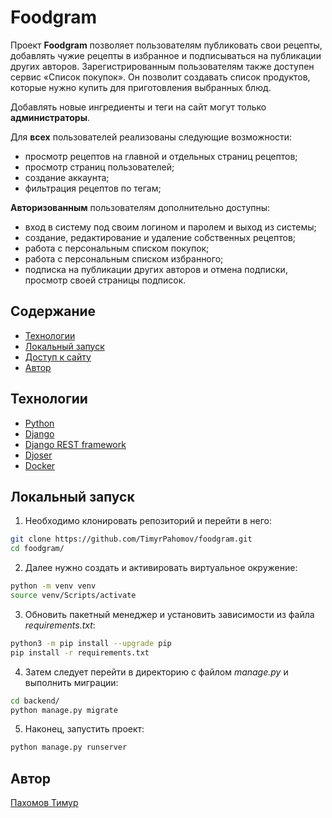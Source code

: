 # Foodgram

Проект **Foodgram** позволяет пользователям публиковать свои рецепты, добавлять чужие рецепты в избранное и подписываться на публикации других авторов. Зарегистрированным пользователям также доступен сервис «Список покупок». Он позволит создавать список продуктов, которые нужно купить для приготовления выбранных блюд.

Добавлять новые ингредиенты и теги на сайт могут только **администраторы**.

Для **всех** пользователей реализованы следующие возможности:
- просмотр рецептов на главной и отдельных страниц рецептов;
- просмотр страниц пользователей;
- создание аккаунта;
- фильтрация рецептов по тегам;
  
**Авторизованным** пользователям дополнительно доступны:
- вход в систему под своим логином и паролем и выход из системы;
- создание, редактирование и удаление собственных рецептов;
- работа с персональным списком покупок;
- работа с персональным списком избранного;
- подписка на публикации других авторов и отмена подписки, просмотр своей страницы подписок.

## Содержание
- [Технологии](https://github.com/TimyrPahomov/foodgram#технологии)
- [Локальный запуск](https://github.com/TimyrPahomov/foodgram#локальный-запуск)
- [Доступ к сайту](https://github.com/TimyrPahomov/foodgram#доступ-к-сайту)
- [Автор](https://github.com/TimyrPahomov/foodgram#авторы)

## Технологии
- [Python](https://www.python.org/)
- [Django](https://www.djangoproject.com/)
- [Django REST framework](https://www.django-rest-framework.org/)
- [Djoser](https://djoser.readthedocs.io/en/latest/)
- [Docker](https://docs.docker.com/)

## Локальный запуск
1. Необходимо клонировать репозиторий и перейти в него:

```sh
git clone https://github.com/TimyrPahomov/foodgram.git
cd foodgram/
```

2. Далее нужно создать и активировать виртуальное окружение:

```sh
python -m venv venv
source venv/Scripts/activate
```

3. Обновить пакетный менеджер и установить зависимости из файла _requirements.txt_:

```sh
python3 -m pip install --upgrade pip
pip install -r requirements.txt
```

4. Затем следует перейти в директорию с файлом _manage.py_ и выполнить миграции:

```sh
cd backend/
python manage.py migrate
```

5. Наконец, запустить проект:

```sh
python manage.py runserver
```

## Автор
[Пахомов Тимур](<https://github.com/TimyrPahomov/>)